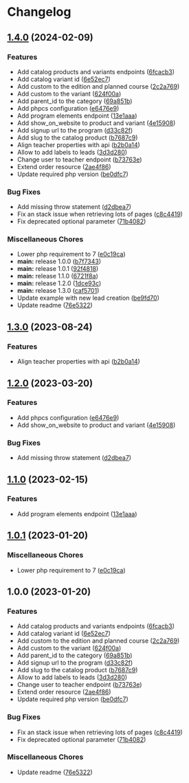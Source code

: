 # Changelog

## [1.4.0](https://github.com/MvanDuuren/eduframe-php-client/compare/v1.3.0...v1.4.0) (2024-02-09)


### Features

* Add catalog products and variants endpoints ([6fcacb3](https://github.com/MvanDuuren/eduframe-php-client/commit/6fcacb3ca89a4b630639e2543b6ac91f7ea2b041))
* Add catalog variant id ([6e52ec7](https://github.com/MvanDuuren/eduframe-php-client/commit/6e52ec74c807cbbee79d6552a94b8fe066fd98bd))
* Add custom to the edition and planned course ([2c2a769](https://github.com/MvanDuuren/eduframe-php-client/commit/2c2a769552b3586d01856ac43b4aaa4ade8b4d05))
* Add custom to the variant ([624f00a](https://github.com/MvanDuuren/eduframe-php-client/commit/624f00a3c9066df59e7f115822f5dc511ce73168))
* Add parent_id to the category ([69a851b](https://github.com/MvanDuuren/eduframe-php-client/commit/69a851b2bf2e7e5d4e662deb49bf51974d6ab642))
* Add phpcs configuration ([e6476e9](https://github.com/MvanDuuren/eduframe-php-client/commit/e6476e96054815109e3fc447c1722e80d43d12dc))
* Add program elements endpoint ([13e1aaa](https://github.com/MvanDuuren/eduframe-php-client/commit/13e1aaae6480b519ccaad2b8196552c0d8500941))
* Add show_on_website to product and variant ([4e15908](https://github.com/MvanDuuren/eduframe-php-client/commit/4e1590864afad75ff02298384008f0342290aa90))
* Add signup url to the program ([d33c82f](https://github.com/MvanDuuren/eduframe-php-client/commit/d33c82f779b60d8405e8e81d376e439be3392ca0))
* Add slug to the catalog product ([b7687c9](https://github.com/MvanDuuren/eduframe-php-client/commit/b7687c9e8c14d5688d0641e4f197bda6f096fb0b))
* Align teacher properties with api ([b2b0a14](https://github.com/MvanDuuren/eduframe-php-client/commit/b2b0a14bb7df603c80af187c5f0e0d763701ea37))
* Allow to add labels to leads ([3d3d280](https://github.com/MvanDuuren/eduframe-php-client/commit/3d3d280b97b1949bb14b83a1c41feae25d6b3e73))
* Change user to teacher endpoint ([b73763e](https://github.com/MvanDuuren/eduframe-php-client/commit/b73763e7af0cc52d42a351747c0aae5675936721))
* Extend order resource ([2ae4f86](https://github.com/MvanDuuren/eduframe-php-client/commit/2ae4f86ef8f86bbce65735b70c7749b4bbc31a34))
* Update required php version ([be0dfc7](https://github.com/MvanDuuren/eduframe-php-client/commit/be0dfc7d77b719b44d9f16d251d89a7255e2a318))


### Bug Fixes

* Add missing throw statement ([d2dbea7](https://github.com/MvanDuuren/eduframe-php-client/commit/d2dbea7501c8a1e81d4f47fc8f6980799160a968))
* Fix an stack issue when retrieving lots of pages ([c8c4419](https://github.com/MvanDuuren/eduframe-php-client/commit/c8c44191f27f655b88495f67cbff25980deab3f9))
* Fix deprecated optional parameter ([71b4082](https://github.com/MvanDuuren/eduframe-php-client/commit/71b4082eb9d7b727d9b35f2506f090cf94be54b7))


### Miscellaneous Chores

* Lower php requirement to 7 ([e0c19ca](https://github.com/MvanDuuren/eduframe-php-client/commit/e0c19cabd6e4f47717b61b9c6be7916c9e2a72d9))
* **main:** release 1.0.0 ([b7f7343](https://github.com/MvanDuuren/eduframe-php-client/commit/b7f73435064b8aad01e218a23e12a9410668f466))
* **main:** release 1.0.1 ([92f4818](https://github.com/MvanDuuren/eduframe-php-client/commit/92f4818b722f7488495a1f7598776ef4fdcbb724))
* **main:** release 1.1.0 ([6721f8a](https://github.com/MvanDuuren/eduframe-php-client/commit/6721f8ae6805fbedaeda0ce9aac61f851fc1d16a))
* **main:** release 1.2.0 ([1dce93c](https://github.com/MvanDuuren/eduframe-php-client/commit/1dce93ca37aeaef0c86ea286bf91959bcb90b288))
* **main:** release 1.3.0 ([caf5701](https://github.com/MvanDuuren/eduframe-php-client/commit/caf5701e6c916c2fdf7f1caa44bcf80e6eeaef47))
* Update example with new lead creation ([be9fd70](https://github.com/MvanDuuren/eduframe-php-client/commit/be9fd7061554bf3af75ba14ae790e10230fb4908))
* Update readme ([76e5322](https://github.com/MvanDuuren/eduframe-php-client/commit/76e53227489fd09c54758892205c2b656757e3f7))

## [1.3.0](https://github.com/Drieam/eduframe-php-client/compare/v1.2.0...v1.3.0) (2023-08-24)


### Features

* Align teacher properties with api ([b2b0a14](https://github.com/Drieam/eduframe-php-client/commit/b2b0a14bb7df603c80af187c5f0e0d763701ea37))

## [1.2.0](https://github.com/Drieam/eduframe-php-client/compare/v1.1.0...v1.2.0) (2023-03-20)


### Features

* Add phpcs configuration ([e6476e9](https://github.com/Drieam/eduframe-php-client/commit/e6476e96054815109e3fc447c1722e80d43d12dc))
* Add show_on_website to product and variant ([4e15908](https://github.com/Drieam/eduframe-php-client/commit/4e1590864afad75ff02298384008f0342290aa90))


### Bug Fixes

* Add missing throw statement ([d2dbea7](https://github.com/Drieam/eduframe-php-client/commit/d2dbea7501c8a1e81d4f47fc8f6980799160a968))

## [1.1.0](https://github.com/Drieam/eduframe-php-client/compare/v1.0.1...v1.1.0) (2023-02-15)


### Features

* Add program elements endpoint ([13e1aaa](https://github.com/Drieam/eduframe-php-client/commit/13e1aaae6480b519ccaad2b8196552c0d8500941))

## [1.0.1](https://github.com/Drieam/eduframe-php-client/compare/v1.0.0...v1.0.1) (2023-01-20)


### Miscellaneous Chores

* Lower php requirement to 7 ([e0c19ca](https://github.com/Drieam/eduframe-php-client/commit/e0c19cabd6e4f47717b61b9c6be7916c9e2a72d9))

## 1.0.0 (2023-01-20)


### Features

* Add catalog products and variants endpoints ([6fcacb3](https://github.com/Drieam/eduframe-php-client/commit/6fcacb3ca89a4b630639e2543b6ac91f7ea2b041))
* Add catalog variant id ([6e52ec7](https://github.com/Drieam/eduframe-php-client/commit/6e52ec74c807cbbee79d6552a94b8fe066fd98bd))
* Add custom to the edition and planned course ([2c2a769](https://github.com/Drieam/eduframe-php-client/commit/2c2a769552b3586d01856ac43b4aaa4ade8b4d05))
* Add custom to the variant ([624f00a](https://github.com/Drieam/eduframe-php-client/commit/624f00a3c9066df59e7f115822f5dc511ce73168))
* Add parent_id to the category ([69a851b](https://github.com/Drieam/eduframe-php-client/commit/69a851b2bf2e7e5d4e662deb49bf51974d6ab642))
* Add signup url to the program ([d33c82f](https://github.com/Drieam/eduframe-php-client/commit/d33c82f779b60d8405e8e81d376e439be3392ca0))
* Add slug to the catalog product ([b7687c9](https://github.com/Drieam/eduframe-php-client/commit/b7687c9e8c14d5688d0641e4f197bda6f096fb0b))
* Allow to add labels to leads ([3d3d280](https://github.com/Drieam/eduframe-php-client/commit/3d3d280b97b1949bb14b83a1c41feae25d6b3e73))
* Change user to teacher endpoint ([b73763e](https://github.com/Drieam/eduframe-php-client/commit/b73763e7af0cc52d42a351747c0aae5675936721))
* Extend order resource ([2ae4f86](https://github.com/Drieam/eduframe-php-client/commit/2ae4f86ef8f86bbce65735b70c7749b4bbc31a34))
* Update required php version ([be0dfc7](https://github.com/Drieam/eduframe-php-client/commit/be0dfc7d77b719b44d9f16d251d89a7255e2a318))


### Bug Fixes

* Fix an stack issue when retrieving lots of pages ([c8c4419](https://github.com/Drieam/eduframe-php-client/commit/c8c44191f27f655b88495f67cbff25980deab3f9))
* Fix deprecated optional parameter ([71b4082](https://github.com/Drieam/eduframe-php-client/commit/71b4082eb9d7b727d9b35f2506f090cf94be54b7))


### Miscellaneous Chores

* Update readme ([76e5322](https://github.com/Drieam/eduframe-php-client/commit/76e53227489fd09c54758892205c2b656757e3f7))
